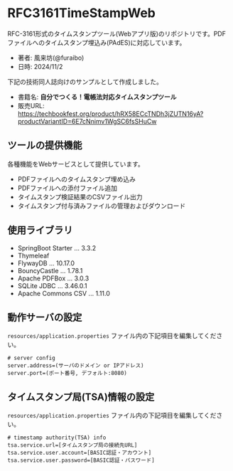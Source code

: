 # RFC3161TimeStampWeb

RFC-3161形式のタイムスタンプツール(Webアプリ版)のリポジトリです。PDFファイルへのタイムスタンプ埋込み(PAdES)に対応しています。

- 著者: 風来坊(@furaibo)
- 日時: 2024/11/2

下記の技術同人誌向けのサンプルとして作成しました。

- 書籍名: **自分でつくる！電帳法対応タイムスタンプツール**
- 販売URL: https://techbookfest.org/product/hRX58ECcTNDh3jZUTN16yA?productVariantID=6E7cNnimv1WgSC6fsSHuCw


## ツールの提供機能

各種機能をWebサービスとして提供しています。

* PDFファイルへのタイムスタンプ埋め込み
* PDFファイルへの添付ファイル追加
* タイムスタンプ検証結果のCSVファイル出力
* タイムスタンプ付与済みファイルの管理およびダウンロード


## 使用ライブラリ

* SpringBoot Starter ... 3.3.2
* Thymeleaf
* FlywayDB ... 10.17.0
* BouncyCastle ... 1.78.1
* Apache PDFBox ... 3.0.3
* SQLite JDBC ... 3.46.0.1
* Apache Commons CSV ... 1.11.0


## 動作サーバの設定

`resources/application.properties` ファイル内の下記項目を編集してください。

```
# server config
server.address=(サーバのドメイン or IPアドレス)
server.port=(ポート番号, デフォルト:8080)
```


## タイムスタンプ局(TSA)情報の設定

`resources/application.properties` ファイル内の下記項目を編集してください。

```
# timestamp authority(TSA) info
tsa.service.url=[タイムスタンプ局の接続先URL]
tsa.service.user.account=[BASIC認証・アカウント]
tsa.service.user.password=[BASIC認証・パスワード]
```
